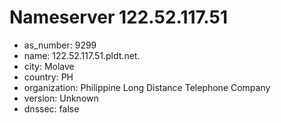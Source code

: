 # Nameserver 122.52.117.51

* as_number: 9299
* name: 122.52.117.51.pldt.net.
* city: Molave
* country: PH
* organization: Philippine Long Distance Telephone Company
* version: Unknown
* dnssec: false
